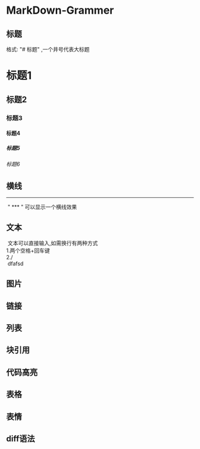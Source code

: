 # MarkDown-Grammer
## 标题
格式: "# 标题" ,一个井号代表大标题
# 标题1
## 标题2
### 标题3
#### 标题4
##### 标题5
###### 标题6
## 横线  
  ***
  " *** " 可以显示一个横线效果
## 文本
  文本可以直接输入,如需换行有两种方式  
  1.两个空格+回车键  
  2./<br>
  dfafsd
## 图片
## 链接
## 列表
## 块引用
## 代码高亮
## 表格
## 表情
## diff语法
